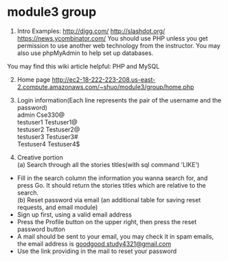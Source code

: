 # module3 group
1. Intro
Examples:
http://digg.com/
http://slashdot.org/
https://news.ycombinator.com/
You should use PHP unless you get permission to use another web technology from the instructor. You may also use phpMyAdmin to help set up databases.

You may find this wiki article helpful: PHP and MySQL

2. Home page
http://ec2-18-222-223-208.us-east-2.compute.amazonaws.com/~shuo/module3/group/home.php

3. Login information(Each line represents the pair of the username and the password)  
admin Cse330@  
testuser1 Testuser1@  
testuser2 Testuser2@  
testuser3 Testuser3#  
Testuser4 Testuser4$

4. Creative portion  
(a) Search through all the stories titles(with sql command 'LIKE')  
  - Fill in the search column the information you wanna search for, and press Go. It should return the stories titles which are relative to the search.  
(b) Reset password via email (an additional table for saving reset requests, and email module)  
  - Sign up first, using a valid email address  
  - Press the Profile button on the upper right, then press the reset password button  
  - A mail should be sent to your email, you may check it in spam emails, the email address is goodgood.study4321@gmail.com  
  - Use the link providing in the mail to reset your password  